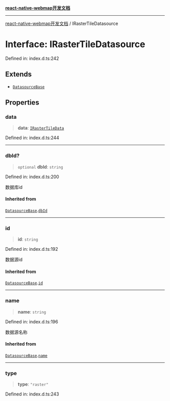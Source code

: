 [**react-native-webmap开发文档**](../README.md)

***

[react-native-webmap开发文档](../globals.md) / IRasterTileDatasource

# Interface: IRasterTileDatasource

Defined in: index.d.ts:242

## Extends

- [`DatasourceBase`](DatasourceBase.md)

## Properties

### data

> **data**: [`IRasterTileData`](../type-aliases/IRasterTileData.md)

Defined in: index.d.ts:244

***

### dbId?

> `optional` **dbId**: `string`

Defined in: index.d.ts:200

数据库id

#### Inherited from

[`DatasourceBase`](DatasourceBase.md).[`dbId`](DatasourceBase.md#dbid)

***

### id

> **id**: `string`

Defined in: index.d.ts:192

数据源id

#### Inherited from

[`DatasourceBase`](DatasourceBase.md).[`id`](DatasourceBase.md#id)

***

### name

> **name**: `string`

Defined in: index.d.ts:196

数据源名称

#### Inherited from

[`DatasourceBase`](DatasourceBase.md).[`name`](DatasourceBase.md#name)

***

### type

> **type**: `"raster"`

Defined in: index.d.ts:243
